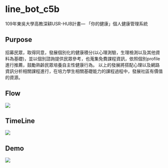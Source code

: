 # line_bot_c5b
109年東吳大學高教深耕USR-HUB計畫—  「你的健康」個人健康管理系統

## Purpose 
招募民眾，取得同意，發展個別化的健康積分(以心理測驗，生理檢測以及其他資料為基礎)，並以個別諮詢提供民眾參考，也蒐集免費課程資訊，依照個別profile進行推薦，鼓勵熟齡民眾培養自主性健康行為。
以上的發展將搭配心理以及網路資訊分析相關課程進行，在培力學生相關基礎能力的課程過程中，發展社區有價值的資源。

## Flow
![](https://i.imgur.com/tSsaIhn.png)

## TimeLine
![](https://i.imgur.com/QB6ge4p.png)

## Demo
![](https://i.imgur.com/gY67ukR.png)
